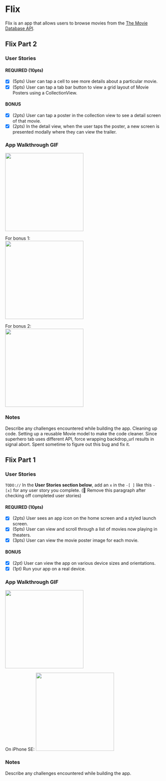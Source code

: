 # Flix

Flix is an app that allows users to browse movies from the [The Movie Database API](http://docs.themoviedb.apiary.io/#).

## Flix Part 2

### User Stories

#### REQUIRED (10pts)
- [x] (5pts) User can tap a cell to see more details about a particular movie.
- [x] (5pts) User can tap a tab bar button to view a grid layout of Movie Posters using a CollectionView.

#### BONUS
- [x] (2pts) User can tap a poster in the collection view to see a detail screen of that movie.
- [x] (2pts) In the detail view, when the user taps the poster, a new screen is presented modally where they can view the trailer.

### App Walkthrough GIF
<img src="https://i.imgur.com/g922paJ.gif" width=250><br>

For bonus 1: <br>
<img src="https://i.imgur.com/sQtmmMe.gif" width=250><br>

For bonus 2: <br>
<img src="https://i.imgur.com/NZhMFjG.gif" width=250><br>


### Notes
Describe any challenges encountered while building the app.
Cleaning up code. Setting up a reusable Movie model to make the code cleaner. Since superhero tab uses different API, force wrapping backdrop_url results in signal abort. Spent sometime to figure out this bug and fix it.

## Flix Part 1

### User Stories
`TODO://` In the **User Stories section below**, add an `x` in the `-[ ]` like this `- [x]` for any user story you complete. (🚫 Remove this paragraph after checking off completed user stories)

#### REQUIRED (10pts)
- [X] (2pts) User sees an app icon on the home screen and a styled launch screen.
- [X] (5pts) User can view and scroll through a list of movies now playing in theaters.
- [X] (3pts) User can view the movie poster image for each movie.

#### BONUS
- [X] (2pt) User can view the app on various device sizes and orientations.
- [X] (1pt) Run your app on a real device.

### App Walkthrough GIF

<img src="https://i.imgur.com/PFGZa1t.gif" width=250><br>

On iPhone SE:
<img src="https://i.imgur.com/G8UQfMa.gif" width=250><br>

### Notes
Describe any challenges encountered while building the app.
